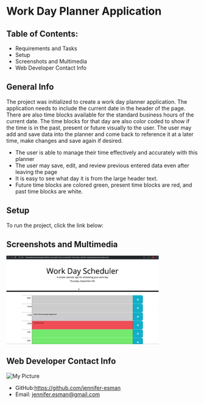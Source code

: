 # Work Day Planner Application

## Table of Contents:
* Requirements and Tasks
* Setup
* Screenshots and Multimedia
* Web Developer Contact Info

## General Info
The project was initialized to create a work day planner application. The application needs to include the current date in the header of the page. There are also time blocks available for the standard business hours of the current date. The time blocks for that day are also color coded to show if the time is in the past, present or future visually to the user. The user may add and save data into the planner and come back to reference it at a later time, make changes and save again if desired.
* The user is able to manage their time effectively and accurately with this planner
* The user may save, edit, and review previous entered data even after leaving the page
* It is easy to see what day it is from the large header text.
* Future time blocks are colored green, present time blocks are red, and past time blocks are white.

## Setup
To run the project, click the link below:



## Screenshots and Multimedia
<img width="400" alt="my finished project" src="./Assets/05-third-party-apis-homework-demo.gif">


## Web Developer Contact Info
<img width="150" alt="My Picture" src="https://avatars.githubusercontent.com/u/101906587?s=400&u=9d4b532e78136a3746fc5cc6796b69fd51c21ea4&v=4">

* GitHub:https://github.com/jennifer-esman
* Email: jennifer.esman@gmail.com
